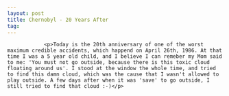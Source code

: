 ```yaml
---
layout: post
title: Chernobyl - 20 Years After
tag: 
---
```



                <p>Today is the 20th anniversary of one of the worst maximum credible accidents, which happend on April 26th, 1986. At that time I was a 5 year old child, and I believe I can remeber my Mom said to me: 'You must not go outside, because there is this toxic cloud floating around us'. I stood at the window the whole time, and tried to find this damn cloud, which was the cause that I wasn't allowed to play outside. A few days after when it was 'save' to go outside, I still tried to find that cloud :-)</p>
            
